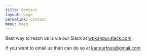```yaml
---
title: Contact
layout: page
permalink: contact
menu: main
---
```


Best way to reach us is via our Slack at [wpkanpur.slack.com](http://wpkanpur.herokuapp.com/)

If you want to email us then can do so at [kanpurfoss@gmail.com](mailto:kanpurfoss@gmail.com)
